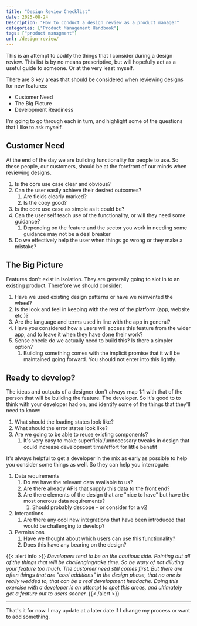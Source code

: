 ```yaml
---
title: "Design Review Checklist"
date: 2025-08-24
Description: "How to conduct a design review as a product manager"
categories: ["Product Management Handbook"]
tags: ["product managment"]
url: /design-review/
---
```

This is an attempt to codify the things that I consider during a design review. This list is by no means prescriptive, but will hopefully act as a useful guide to someone. Or at the very least myself.

There are 3 key areas that should be considered when reviewing designs for new features:

* Customer Need
* The Big Picture
* Development Readiness

I'm going to go through each in turn, and highlight some of the questions that I like to ask myself.

## Customer Need

At the end of the day we are building functionality for people to use. So these people, our customers, should be at the forefront of our minds when reviewing designs.

1. Is the core use case clear and obvious?
2. Can the user easily achieve their desired outcomes?
	1. Are fields clearly marked?
	2. Is the copy good?
3. Is the core use case as simple as it could be?
4. Can the user self teach use of the functionality, or will they need some guidance?
	1. Depending on the feature and the sector you work in needing some guidance may not be a deal breaker
5. Do we effectively help the user when things go wrong or they make a mistake?

## The Big Picture

Features don't exist in isolation. They are generally going to slot in to an existing product. Therefore we should consider:

1. Have we used existing design patterns or have we reinvented the wheel?
2. Is the look and feel in keeping with the rest of the platform (app, website etc.)?
3. Are the language and terms used in line with the app in general?
4. Have you considered how a users will access this feature from the wider app, and to leave it when they have done their work?
5. Sense check: do we actually need to build this? Is there a simpler option?
	1. Building something comes with the implicit promise that it will be maintained going forward. You should not enter into this lightly.

## Ready to develop?

The ideas and outputs of a designer don't always map 1:1 with that of the person that will be building the feature. The developer. So it's good to to think with your developer had on, and identify some of the things that they'll need to know:

1. What should the loading states look like?
2. What should the error states look like?
3. Are we going to be able to reuse existing components?
	1. It's very easy to make superficial/unnecessary tweaks in design that could increase development time/effort for little benefit


It's always helpful to get a developer in the mix as early as possible to help you consider some things as well. So they can help you interrogate:

1. Data requirements
	1. Do we have the relevant data available to us?
	2. Are there already APIs that supply this data to the front end?
	3. Are there elements of the design that are "nice to have" but have the most onerous data requirements?
		1. Should probably descope - or consider for a v2
2. Interactions
	1. Are there any cool new integrations that have been introduced that would be challenging to develop?
3. Permissions
	1. Have we thought about which users can use this functionality?
	2. Does this have any bearing on the design?



{{< alert info >}}
*Developers tend to be on the cautious side. Pointing out all of the things that will be challenging/take time. So be wary of not diluting your feature too much. The customer need still comes first. But there are often things that are "cool additions" in the design phase, that no one is really wedded to, that can be a real development headache. Doing this exercise with a developer is an attempt to spot this areas, and ultimately get a feature out to users sooner.*
{{< /alert >}}

---

That's it for now. I may update at a later date if I change my process or want to add something.